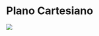 

# Plano Cartesiano


<img src="https://discord.com/channels/736944013361414151/739361973371666484/1085372340784873656">



